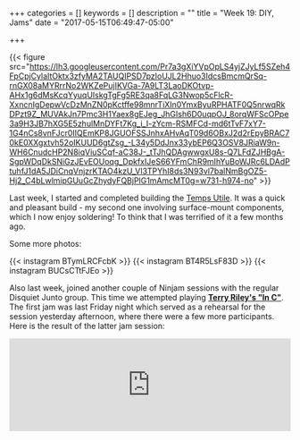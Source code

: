 +++
categories = []
keywords = []
description = ""
title = "Week 19: DIY, Jams"
date = "2017-05-15T06:49:47-05:00"

+++

{{< figure src="https://lh3.googleusercontent.com/Pr7a3gXiYVpOpLS4yjZJyLf5SZeh4FpCpjCylaItOktx3zfyMA2TAUQIPSD7pzIoUJL2Hhuo3IdcsBmcmQrSq-rnGX08aMYRrrNo2WKZePujIKVGa-7A9LT3LaoDKOtvp-AHx1g6dMsKcqYyuqUIskgTgFg5RE3qa8FqLG3Nwop5cFlcR-XxncnIgDepwVcDzMnZN0pKctffe98mnrTiXIn0YmxByuRPHATF0Q5nrwqRkDPzt9Z_MUVAkJn7Pmc3H1Yaex8gEJeg_JhGIsh6D0uqpOJ_8orqWFScOPpe3a9H3JB7hXG5E5zhulMnDYFt7Kg_i_I-zYcm-RSMFCd-md6tTvF7xY7-1G4nCs8vnFJcr0IIQEmKP8JGUOFSSJnhxAHvAqT09d6OBxJ2d2rEpyBRAC70kE0XXgxtvh52oIKUUD6gtZsg_-L34y5DdJnx33ybEP6Q3OSV8JRiaW9n-WH6CnudcHP2N8iqViuSCqf-aC38J-_tTJhQDAgwwgxU8s-Q7LFdZJHBgA-SgpWDqDkSNiGzJEvEOUoqg_DpkfxIJeS66YFmChR9mIhYuBoWJRc6LDAdPtuhfJ1dA5JDiCnqVnjzrKTAO4kzU_Vl3TPYhI8ds3N93vl7balNmBgOZ5-Hj2_C4bLwlmipGUuGcZhydyFQBjPlG1mAmcMT0g=w731-h974-no" >}}

Last week, I started and completed building the [Temps Utile](https://github.com/mxmxmx/temps_utile-/wiki/Temps-Utile). It was a quick and pleasant build - my second one involving surface-mount components, which I now enjoy soldering! To think that I was terrified of it a few months ago.

Some more photos:

{{< instagram BTymLRCFcbK >}}
{{< instagram BT4R5LsF83D >}}
{{< instagram BUCsCTtFJEo >}}

Also last week, joined another couple of Ninjam sessions with the regular Disquiet Junto group. This time we attempted playing **[Terry Riley's "In C"](https://en.wikipedia.org/wiki/In_C)**. The first jam was last Friday night which served as a rehearsal for the session yesterday afternoon, where there were a few more participants. Here is the result of the latter jam session:

<iframe width="100%" height="166" scrolling="no" frameborder="no" src="https://w.soundcloud.com/player/?url=https%3A//api.soundcloud.com/tracks/322623262&amp;color=ff5500&amp;auto_play=false&amp;hide_related=false&amp;show_comments=true&amp;show_user=true&amp;show_reposts=false"></iframe>
